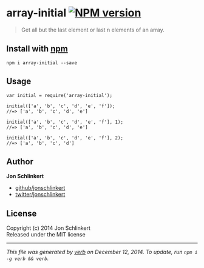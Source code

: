 <h1 id="array-initial-%21npm-version">array-initial <a href="http://badge.fury.io/js/array-initial"><img src="https://badge.fury.io/js/array-initial.svg" alt="NPM version" /></a></h1>

<blockquote>
  <p>Get all but the last element or last n elements of an array.</p>
</blockquote>

<h2 id="install-with-npm">Install with <a href="npmjs.org">npm</a></h2>

<pre><code class="bash">npm i array-initial --save
</code></pre>

<h2 id="usage">Usage</h2>

<pre><code class="js">var initial = require('array-initial');

initial(['a', 'b', 'c', 'd', 'e', 'f']);
//=&gt; ['a', 'b', 'c', 'd', 'e']

initial(['a', 'b', 'c', 'd', 'e', 'f'], 1);
//=&gt; ['a', 'b', 'c', 'd', 'e']

initial(['a', 'b', 'c', 'd', 'e', 'f'], 2);
//=&gt; ['a', 'b', 'c', 'd']
</code></pre>

<h2 id="author">Author</h2>

<p><strong>Jon Schlinkert</strong></p>

<ul>
<li><a href="https://github.com/jonschlinkert">github/jonschlinkert</a></li>
<li><a href="http://twitter.com/jonschlinkert">twitter/jonschlinkert</a></li>
</ul>

<h2 id="license">License</h2>

<p>Copyright (c) 2014 Jon Schlinkert<br />
Released under the MIT license</p>

<hr />

<p><em>This file was generated by <a href="https://github.com/assemble/verb">verb</a> on December 12, 2014. To update, run <code>npm i -g verb &amp;&amp; verb</code>.</em></p>
